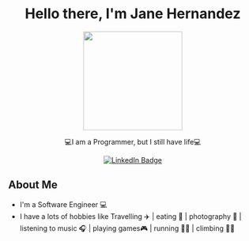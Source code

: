 <div id="header" align="center">
  <h1>Hello there, I'm Jane Hernandez</h1>
  <img src="https://avatars.githubusercontent.com/u/35588528?s=400&u=c04b410a7c29929f41d1dcd0527564b9d87010f4&v=4" width="200" />
  <p>💻I am a Programmer, but I still have life💻</p>
</div>

<div id="badges" align="center">
  <a href="https://www.linkedin.com/in/jane-hernandez-a5261b14b/">
    <img src="https://img.shields.io/badge/LinkedIn-blue?style=for-the-badge&logo=linkedin&logoColor=white" alt="LinkedIn Badge"/>
  </a>
</div>

<div id="bio">
  <h2>About Me</h2>
  <ul>
    <li>I'm a Software Engineer 💻</li>
    <li>I have a lots of hobbies like Travelling ✈️ | eating 🍜 | photography 📸 | listening to music 🎧 | playing games🎮 | running 🏃‍♀️ | climbing 🧗‍♀️</li>
    <!--<li>I'm passionate about [what you're passionate about]</li>
    <li>I'm constantly learning and updating my skills to stay up-to-date with the latest technologies.</li>    <li>I'm currently seeking new opportunities to apply my knowledge and expertise in the [your field] space.</li>
    <li>I enjoy documenting my projects on Medium to gain a deeper understanding of my work.</li>
    <li>Focusing on learning [languages or technologies you're currently studying] right now.</li>-->
  </ul>
</div>
